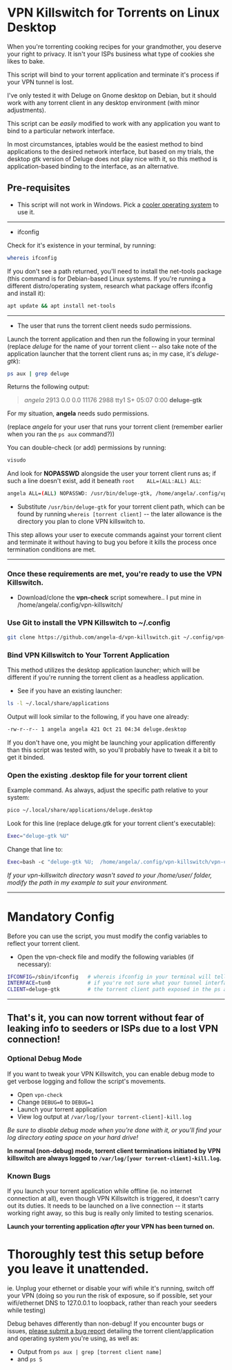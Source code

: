 # VPN Killswitch for Torrents on Linux Desktop
When you're torrenting cooking recipes for your grandmother, you deserve your right to privacy.  It isn't your ISPs business what type of cookies she likes to bake.

This script will bind to your torrent application and terminate it's process if your VPN tunnel is lost.

I've only tested it with Deluge on Gnome desktop on Debian, but it should work with any torrent client in any desktop environment (with minor adjustments).

This script can be *easily* modified to work with any application you want to bind to a particular network interface.

In most circumstances, iptables would be the easiest method to bind applications to the desired network interface, but based on my trials, the desktop gtk version of Deluge does not play nice with it, so this method is application-based binding to the interface, as an alternative.

## Pre-requisites
* This script will not work in Windows.  Pick a [cooler operating system](https://www.debian.org/distrib/) to use it.
***
- ifconfig

Check for it's existence in your terminal, by running:
```bash
whereis ifconfig
```
If you don't see a path returned, you'll need to install the net-tools package (this command is for Debian-based Linux systems.  If you're running a different distro/operating system, research what package offers ifconfig and install it):
```bash
apt update && apt install net-tools
```
***
- The user that runs the torrent client needs sudo permissions.

Launch the torrent application and then run the following in your terminal (replace *deluge* for the name of your torrent client -- also take note of the application launcher that the torrent client runs as; in my case, it's *deluge-gtk*):
```bash
ps aux | grep deluge
```
Returns the following output:

> *angela*    2913  0.0  0.0  11176  2988 tty1     S+   05:07   0:00 **deluge-gtk**

For my situation, **angela** needs sudo permissions.

(replace *angela* for your user that runs your torrent client (remember earlier when you ran the `ps aux` command?))

You can double-check (or add) permissions by running:
```bash
visudo
```
And look for **NOPASSWD** alongside the user your torrent client runs as; if such a line doesn't exist, add it beneath `root    ALL=(ALL:ALL) ALL`:
```bash
angela ALL=(ALL) NOPASSWD: /usr/bin/deluge-gtk, /home/angela/.config/vpn-killswitch
```
- Substitute `/usr/bin/deluge-gtk` for your torrent client path, which can be found by running `whereis [torrent client]` -- the later allowance is the directory you plan to clone VPN killswitch to.

This step allows your user to execute commands against your torrent client and terminate it without having to bug you before it kills the process once termination conditions are met.

***
### Once these requirements are met, you're ready to use the VPN Killswitch.

* Download/clone the **vpn-check** script somewhere.. I put mine in /home/angela/.config/vpn-killswitch/

### Use Git to install the VPN Killswitch to ~/.config
```bash
git clone https://github.com/angela-d/vpn-killswitch.git ~/.config/vpn-killswitch
```

### Bind VPN Killswitch to Your Torrent Application
This method utilizes the desktop application launcher; which will be different if you're running the torrent client as a headless application.
- See if you have an existing launcher:
```bash
ls -l ~/.local/share/applications
```
Output will look similar to the following, if you have one already:
```bash
-rw-r--r-- 1 angela angela 421 Oct 21 04:34 deluge.desktop
```

If you don't have one, you might be launching your application differently than this script was tested with, so you'll probably have to tweak it a bit to get it binded.

### Open the existing .desktop file for your torrent client
Example command.  As always, adjust the specific path relative to your system:
```bash
pico ~/.local/share/applications/deluge.desktop
```

Look for this line (replace deluge.gtk for your torrent client's executable):
```bash
Exec="deluge-gtk %U"
```

Change that line to:
```bash
Exec=bash -c "deluge-gtk %U;  /home/angela/.config/vpn-killswitch/vpn-check"
```
*If your vpn-killswitch directory wasn't saved to your /home/user/ folder, modify the path in my example to suit your environment.*
***
# Mandatory Config
Before you can use the script, you must modify the config variables to reflect your torrent client.
- Open the vpn-check file and modify the following variables (if necessary):

```bash
IFCONFIG=/sbin/ifconfig   # whereis ifconfig in your terminal will tell you where ifconfig's path is
INTERFACE=tun0            # if you're not sure what your tunnel interface is, run ip a while connected to a vpn.  wlan0 = wifi eth0 = ethernet, etc. (Names will vary by interface type)
CLIENT=deluge-gtk         # the torrent client path exposed in the ps aux command from earlier
```
***
## That's it, you can now torrent without fear of leaking info to seeders or ISPs due to a lost VPN connection!


### Optional Debug Mode
If you want to tweak your VPN Killswitch, you can enable debug mode to get verbose logging and follow the script's movements.
- Open `vpn-check`
- Change `DEBUG=0` to `DEBUG=1`
- Launch your torrent application
- View log output at `/var/log/[your torrent-client]-kill.log`

*Be sure to disable debug mode when you're done with it, or you'll find your log directory eating space on your hard drive!*

**In normal (non-debug) mode, torrent client terminations initiated by VPN killswitch are always logged to `/var/log/[your torrent-client]-kill.log`.**

### Known Bugs
If you launch your torrent application while offline (ie. no internet connection at all), even though VPN Killswitch is triggered, it doesn't carry out its duties.  It needs to be launched on a live connection -- it starts working right away, so this bug is really only limited to testing scenarios.

**Launch your torrenting application *after* your VPN has been turned on.**

# Thoroughly test this setup before you leave it unattended.
ie. Unplug your ethernet or disable your wifi while it's running, switch off your VPN (doing so you run the risk of exposure, so if possible, set your wifi/ethernet DNS to 127.0.0.1 to loopback, rather than reach your seeders while testing)

Debug behaves differently than non-debug!  If you encounter bugs or issues, [please submit a bug report](https://notabug.org/angela/vpn-killswitch/issues) detailing the torrent client/application and operating system you're using, as well as:
- Output from `ps aux | grep [torrent client name]`
- and `ps S`
